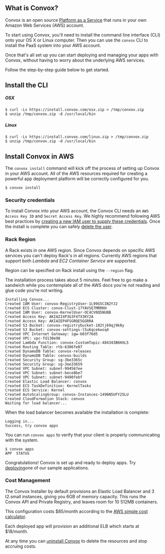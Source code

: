 ## What is Convox?

Convox is an open source [Platform as a Service](https://en.wikipedia.org/wiki/Platform_as_a_service) that runs in your own Amazon Web Services (AWS) account.

To start using Convox, you'll need to install the command line interface (CLI) onto your OS X or Linux computer. Then you can use the `convox` CLI to install the PaaS system into your AWS account.

Once that's all set up you can start deploying and managing your apps with Convox, without having to worry about the underlying AWS services.

Follow the step-by-step guide below to get started.


## Install the CLI

##### OSX
    $ curl -Ls https://install.convox.com/osx.zip > /tmp/convox.zip
    $ unzip /tmp/convox.zip -d /usr/local/bin

##### Linux
    $ curl -Ls https://install.convox.com/linux.zip > /tmp/convox.zip
    $ unzip /tmp/convox.zip -d /usr/local/bin

## Install Convox in AWS

The `convox install` command will kick off the process of setting up Convox in your AWS account. All of the AWS resources required for creating a powerful app deployment platform will be correctly configured for you.

    $ convox install

<div class="block-callout block-show-callout type-info">
  <h3>Security credentials</h3>
  <p>To install Convox into your AWS account, the Convox CLI needs an <code>AWS Access Key ID</code> and <code>Secret Access Key</code>. We highly recommend following AWS best practices by <a href="/docs/creating-an-iam-user">creating a new IAM user to supply these credentials</a>. Once the install is complete you can safely <a href="/docs/deleting-an-iam-user">delete the user</a>.</p>
</div>

<div class="block-callout block-show-callout type-primary">
  <h3>Rack Region</h3>
  <p>A Rack exists in one AWS region. Since Convox depends on specific AWS services you can't deploy Rack's in all regions. Currently AWS regions that support both <em>Lambda</em> and <em>EC2 Container Service</em> are supported.</p>
  <p>Region can be specified on Rack install using the <code>--region</code> flag.</p>
</div>

The installation process takes about 5 minutes. Feel free to go make a sandwich while you contemplate all of the AWS docs you're not reading and glue code you're not writing.

    Installing Convox...
    Created IAM User: convox-RegistryUser-1L99G5CIN2YJ2
    Created ECS Cluster: convo-Clust-17YAVSE7MRRKH
    Created IAM User: convox-KernelUser-OC4CV0Q5NU8B
    Created Access Key: AKIAIIXP3G3F4TX3KY2A
    Created Access Key: AKIAIEP4FSGRQE5GGRRA
    Created S3 Bucket: convox-registrybucket-182tj69qj9k8y
    Created S3 Bucket: convox-settings-l5u6qcekwsq4
    Created VPC Internet Gateway: igw-b03f76d5
    Created VPC: vpc-fd130e98
    Created Lambda Function: convox-CustomTopic-484343B6HXL5
    Created Routing Table: rtb-6306fe07
    Created DynamoDB Table: convox-releases
    Created DynamoDB Table: convox-builds
    Created Security Group: sg-3be3365c
    Created Security Group: sg-3ee33659
    Created VPC Subnet: subnet-994567ee
    Created VPC Subnet: subnet-bece8be7
    Created VPC Subnet: subnet-9490febf
    Created Elastic Load Balancer: convox
    Created ECS TaskDefinition: KernelTasks
    Created ECS Service: Kernel
    Created AutoScalingGroup: convox-Instances-1496N5UFY25LU
    Created CloudFormation Stack: convox
    Waiting for load balancer...

When the load balancer becomes available the installation is complete:

    Logging in...
    Success, try convox apps

You can run `convox apps` to verify that your client is properly communicating with the system.

    $ convox apps
    APP  STATUS

Congratulations! Convox is set up and ready to deploy apps. Try [deploying](/docs/deploying-to-convox)one of our sample applications.

<div class="block-callout block-show-callout type-warning">
  <h3>Cost Management</h3>

  <p>The Convox Installer by default provisions an Elastic Load Balancer and 3 t2.small instances, giving you 6GB of memory capacity. This runs the Convox API and Private Registry, and leaves room for 10 512MB containers.</p>

  <p>This configuration costs $85/month according to the <a href="http://calculator.s3.amazonaws.com/index.html">AWS simple cost calculator</a>.</p>

  <p>Each deployed app will provision an additional ELB which starts at $18/month.</p>

  <p>At any time you can <a href="/docs/uninstall-convox">uninstall Convox</a> to delete the resources and stop accruing costs.</p>
</div>
